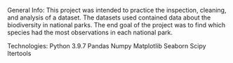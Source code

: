 General Info:
This project was intended to practice the inspection, cleaning, and analysis of a dataset. The datasets used contained data about the biodiversity in national parks. The end goal of the project was to find which species had the most observations in each national park.

Technologies:
Python 3.9.7
Pandas
Numpy
Matplotlib
Seaborn
Scipy
Itertools
